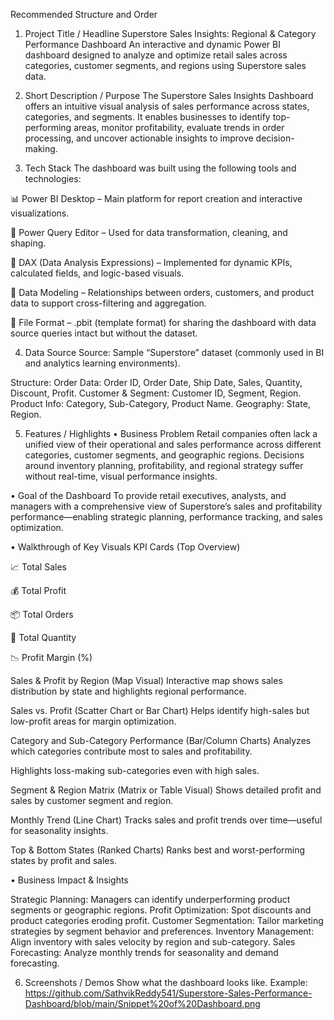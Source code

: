 Recommended Structure and Order

1.	Project Title / Headline
Superstore Sales Insights: Regional & Category Performance Dashboard
An interactive and dynamic Power BI dashboard designed to analyze and optimize retail sales across categories, customer segments, and regions using Superstore sales data.

2. Short Description / Purpose
The Superstore Sales Insights Dashboard offers an intuitive visual analysis of sales performance across states, categories, and segments. It enables businesses to identify top-performing areas, monitor profitability, evaluate trends in order processing, and uncover actionable insights to improve decision-making.

3. Tech Stack
The dashboard was built using the following tools and technologies:

📊 Power BI Desktop – Main platform for report creation and interactive visualizations.

📂 Power Query Editor – Used for data transformation, cleaning, and shaping.

🧠 DAX (Data Analysis Expressions) – Implemented for dynamic KPIs, calculated fields, and logic-based visuals.

🔗 Data Modeling – Relationships between orders, customers, and product data to support cross-filtering and aggregation.

📁 File Format – .pbit (template format) for sharing the dashboard with data source queries intact but without the dataset.

4. Data Source
Source: Sample “Superstore” dataset (commonly used in BI and analytics learning environments).

Structure:
Order Data: Order ID, Order Date, Ship Date, Sales, Quantity, Discount, Profit.
Customer & Segment: Customer ID, Segment, Region.
Product Info: Category, Sub-Category, Product Name.
Geography: State, Region.

5. Features / Highlights
• Business Problem
Retail companies often lack a unified view of their operational and sales performance across different categories, customer segments, and geographic regions. Decisions around inventory planning, profitability, and regional strategy suffer without real-time, visual performance insights.

• Goal of the Dashboard
To provide retail executives, analysts, and managers with a comprehensive view of Superstore’s sales and profitability performance—enabling strategic planning, performance tracking, and sales optimization.

• Walkthrough of Key Visuals
KPI Cards (Top Overview)

📈 Total Sales

💰 Total Profit

📦 Total Orders

🧾 Total Quantity

📉 Profit Margin (%)

Sales & Profit by Region (Map Visual)
Interactive map shows sales distribution by state and highlights regional performance.

Sales vs. Profit (Scatter Chart or Bar Chart)
Helps identify high-sales but low-profit areas for margin optimization.

Category and Sub-Category Performance (Bar/Column Charts)
Analyzes which categories contribute most to sales and profitability.

Highlights loss-making sub-categories even with high sales.

Segment & Region Matrix (Matrix or Table Visual)
Shows detailed profit and sales by customer segment and region.

Monthly Trend (Line Chart)
Tracks sales and profit trends over time—useful for seasonality insights.

Top & Bottom States (Ranked Charts)
Ranks best and worst-performing states by profit and sales.

• Business Impact & Insights

Strategic Planning: Managers can identify underperforming product segments or geographic regions.
Profit Optimization: Spot discounts and product categories eroding profit.
Customer Segmentation: Tailor marketing strategies by segment behavior and preferences.
Inventory Management: Align inventory with sales velocity by region and sub-category.
Sales Forecasting: Analyze monthly trends for seasonality and demand forecasting.

6. Screenshots / Demos
Show what the dashboard looks like.
Example: https://github.com/SathvikReddy541/Superstore-Sales-Performance-Dashboard/blob/main/Snippet%20of%20Dashboard.png
